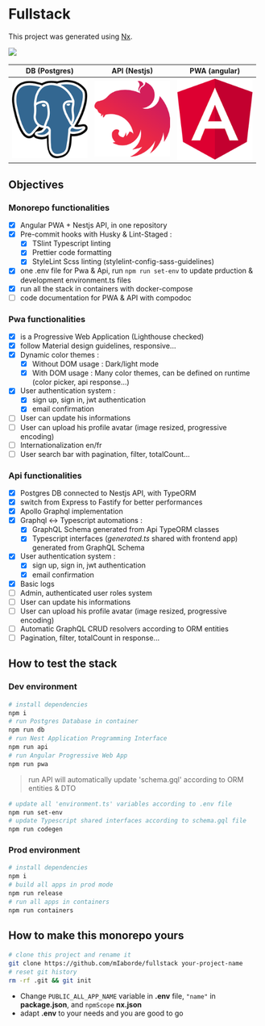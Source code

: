 # Fullstack

This project was generated using [Nx](https://nx.dev).

<p><img src="https://raw.githubusercontent.com/nrwl/nx/master/nx-logo.png" width="200"></p>

<!-- prettier-ignore-start -->
| **DB** (Postgres) | **API** (Nestjs) | **PWA** (angular) |
| --- | --- | --- |
| <img src="documentation/images/postgres.png" width="150"> | <img src="documentation/images/nestjs.png" width="150"> | <img src="documentation/images/angular.png" width="150"> |
<!-- prettier-ignore-end -->

## Objectives

### Monorepo functionalities

- [x] Angular PWA + Nestjs API, in one repository
- [x] Pre-commit hooks with Husky & Lint-Staged :
  - [x] TSlint Typescript linting
  - [x] Prettier code formatting
  - [x] StyleLint Scss linting (stylelint-config-sass-guidelines)
- [x] one .env file for Pwa & Api, run `npm run set-env` to update prduction & development environment.ts files
- [x] run all the stack in containers with docker-compose
- [ ] code documentation for PWA & API with compodoc

### Pwa functionalities

- [x] is a Progressive Web Application (Lighthouse checked)
- [x] follow Material design guidelines, responsive...
- [x] Dynamic color themes :
  - [x] Without DOM usage : Dark/light mode
  - [x] With DOM usage : Many color themes, can be defined on runtime (color picker, api response...)
- [x] User authentication system :
  - [x] sign up, sign in, jwt authentication
  - [x] email confirmation
- [ ] User can update his informations
- [ ] User can upload his profile avatar (image resized, progressive encoding)
- [ ] Internationalization en/fr
- [ ] User search bar with pagination, filter, totalCount...

### Api functionalities

- [x] Postgres DB connected to Nestjs API, with TypeORM
- [x] switch from Express to Fastify for better performances
- [x] Apollo Graphql implementation
- [x] Graphql <-> Typescript automations :
  - [x] GraphQL Schema generated from Api TypeORM classes
  - [x] Typescript interfaces (_generated.ts_ shared with frontend app) generated from GraphQL Schema
- [x] User authentication system :
  - [x] sign up, sign in, jwt authentication
  - [x] email confirmation
- [x] Basic logs
- [ ] Admin, authenticated user roles system
- [ ] User can update his informations
- [ ] User can upload his profile avatar (image resized, progressive encoding)
- [ ] Automatic GraphQL CRUD resolvers according to ORM entities
- [ ] Pagination, filter, totalCount in response...

## How to test the stack

### Dev environment

```bash
# install dependencies
npm i
# run Postgres Database in container
npm run db
# run Nest Application Programming Interface
npm run api
# run Angular Progressive Web App
npm run pwa
```

> run API will automatically update 'schema.gql' according to ORM entities & DTO

```bash
# update all 'environment.ts' variables according to .env file
npm run set-env
# update Typescript shared interfaces according to schema.gql file
npm run codegen
```

### Prod environment

```bash
# install dependencies
npm i
# build all apps in prod mode
npm run release
# run all apps in containers
npm run containers
```

## How to make this monorepo yours

```bash
# clone this project and rename it
git clone https://github.com/mIaborde/fullstack your-project-name
# reset git history
rm -rf .git && git init
```

- Change `PUBLIC_ALL_APP_NAME` variable in **.env** file, `"name"` in **package.json**, and `npmScope` **nx.json**
- adapt **.env** to your needs and you are good to go
